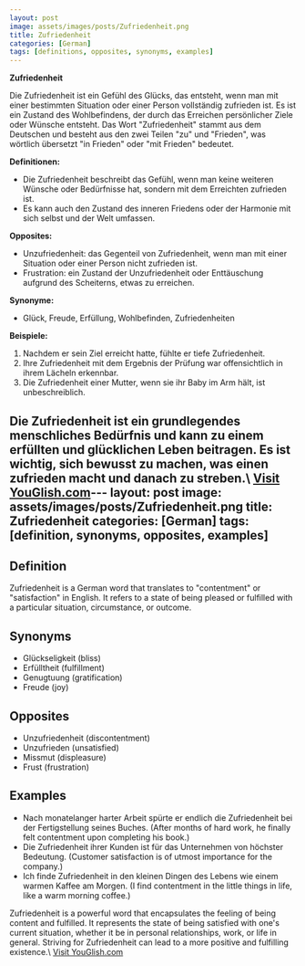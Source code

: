 ```yaml
---
layout: post
image: assets/images/posts/Zufriedenheit.png
title: Zufriedenheit
categories: [German]
tags: [definitions, opposites, synonyms, examples]
---
```


**Zufriedenheit**

Die Zufriedenheit ist ein Gefühl des Glücks, das entsteht, wenn man mit einer bestimmten Situation oder einer Person vollständig zufrieden ist. Es ist ein Zustand des Wohlbefindens, der durch das Erreichen persönlicher Ziele oder Wünsche entsteht. Das Wort "Zufriedenheit" stammt aus dem Deutschen und besteht aus den zwei Teilen "zu" und "Frieden", was wörtlich übersetzt "in Frieden" oder "mit Frieden" bedeutet.

**Definitionen:**

- Die Zufriedenheit beschreibt das Gefühl, wenn man keine weiteren Wünsche oder Bedürfnisse hat, sondern mit dem Erreichten zufrieden ist.
- Es kann auch den Zustand des inneren Friedens oder der Harmonie mit sich selbst und der Welt umfassen.

**Opposites:**

- Unzufriedenheit: das Gegenteil von Zufriedenheit, wenn man mit einer Situation oder einer Person nicht zufrieden ist.
- Frustration: ein Zustand der Unzufriedenheit oder Enttäuschung aufgrund des Scheiterns, etwas zu erreichen.

**Synonyme:**

- Glück, Freude, Erfüllung, Wohlbefinden, Zufriedenheiten

**Beispiele:**

1. Nachdem er sein Ziel erreicht hatte, fühlte er tiefe Zufriedenheit.
2. Ihre Zufriedenheit mit dem Ergebnis der Prüfung war offensichtlich in ihrem Lächeln erkennbar.
3. Die Zufriedenheit einer Mutter, wenn sie ihr Baby im Arm hält, ist unbeschreiblich.

Die Zufriedenheit ist ein grundlegendes menschliches Bedürfnis und kann zu einem erfüllten und glücklichen Leben beitragen. Es ist wichtig, sich bewusst zu machen, was einen zufrieden macht und danach zu streben.\ <a id="yg-widget-0" class="youglish-widget" data-query="Zufriedenheit" data-lang="german" data-components="8412" data-auto-start="0" data-bkg-color="theme_light" data-title="How%20to%20pronounce%20Zufriedenheit%20in%20German"  rel="nofollow" href="https://youglish.com">Visit YouGlish.com</a><script async src="https://youglish.com/public/emb/widget.js" charset="utf-8"></script>---
layout: post
image: assets/images/posts/Zufriedenheit.png
title: Zufriedenheit
categories: [German]
tags: [definition, synonyms, opposites, examples]
---

## Definition

Zufriedenheit is a German word that translates to "contentment" or "satisfaction" in English. It refers to a state of being pleased or fulfilled with a particular situation, circumstance, or outcome.

## Synonyms

- Glückseligkeit (bliss)
- Erfülltheit (fulfillment)
- Genugtuung (gratification)
- Freude (joy)

## Opposites

- Unzufriedenheit (discontentment)
- Unzufrieden (unsatisfied)
- Missmut (displeasure)
- Frust (frustration)

## Examples

- Nach monatelanger harter Arbeit spürte er endlich die Zufriedenheit bei der Fertigstellung seines Buches. (After months of hard work, he finally felt contentment upon completing his book.)
- Die Zufriedenheit ihrer Kunden ist für das Unternehmen von höchster Bedeutung. (Customer satisfaction is of utmost importance for the company.)
- Ich finde Zufriedenheit in den kleinen Dingen des Lebens wie einem warmen Kaffee am Morgen. (I find contentment in the little things in life, like a warm morning coffee.)

Zufriedenheit is a powerful word that encapsulates the feeling of being content and fulfilled. It represents the state of being satisfied with one's current situation, whether it be in personal relationships, work, or life in general. Striving for Zufriedenheit can lead to a more positive and fulfilling existence.\ <a id="yg-widget-0" class="youglish-widget" data-query="Zufriedenheit" data-lang="german" data-components="8412" data-auto-start="0" data-bkg-color="theme_light" data-title="How%20to%20pronounce%20Zufriedenheit%20in%20German"  rel="nofollow" href="https://youglish.com">Visit YouGlish.com</a><script async src="https://youglish.com/public/emb/widget.js" charset="utf-8"></script>